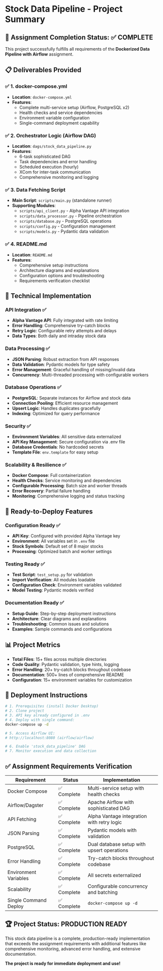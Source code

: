 # Stock Data Pipeline - Project Summary

## 🎯 Assignment Completion Status: ✅ COMPLETE

This project successfully fulfills all requirements of the **Dockerized Data Pipeline with Airflow** assignment.

## 📋 Deliverables Provided

### ✅ 1. docker-compose.yml
- **Location**: `docker-compose.yml`
- **Features**: 
  - Complete multi-service setup (Airflow, PostgreSQL x2)
  - Health checks and service dependencies
  - Environment variable configuration
  - Single-command deployment capability

### ✅ 2. Orchestrator Logic (Airflow DAG)
- **Location**: `dags/stock_data_pipeline.py`
- **Features**:
  - 6-task sophisticated DAG
  - Task dependencies and error handling
  - Scheduled execution (hourly)
  - XCom for inter-task communication
  - Comprehensive monitoring and logging

### ✅ 3. Data Fetching Script
- **Main Script**: `scripts/main.py` (standalone runner)
- **Supporting Modules**:
  - `scripts/api_client.py` - Alpha Vantage API integration
  - `scripts/data_processor.py` - Pipeline orchestration
  - `scripts/database.py` - PostgreSQL operations
  - `scripts/config.py` - Configuration management
  - `scripts/models.py` - Pydantic data validation

### ✅ 4. README.md
- **Location**: `README.md`
- **Features**:
  - Comprehensive setup instructions
  - Architecture diagrams and explanations
  - Configuration options and troubleshooting
  - Requirements verification checklist

## 🔧 Technical Implementation

### API Integration ✅
- **Alpha Vantage API**: Fully integrated with rate limiting
- **Error Handling**: Comprehensive try-catch blocks
- **Retry Logic**: Configurable retry attempts and delays
- **Data Types**: Both daily and intraday stock data

### Data Processing ✅
- **JSON Parsing**: Robust extraction from API responses
- **Data Validation**: Pydantic models for type safety
- **Error Management**: Graceful handling of missing/invalid data
- **Concurrency**: Multi-threaded processing with configurable workers

### Database Operations ✅
- **PostgreSQL**: Separate instances for Airflow and stock data
- **Connection Pooling**: Efficient resource management
- **Upsert Logic**: Handles duplicates gracefully
- **Indexing**: Optimized for query performance

### Security ✅
- **Environment Variables**: All sensitive data externalized
- **API Key Management**: Secure configuration via .env file
- **Database Credentials**: No hardcoded secrets
- **Template File**: `env.template` for easy setup

### Scalability & Resilience ✅
- **Docker Compose**: Full containerization
- **Health Checks**: Service monitoring and dependencies
- **Configurable Processing**: Batch size and worker threads
- **Error Recovery**: Partial failure handling
- **Monitoring**: Comprehensive logging and status tracking

## 🚀 Ready-to-Deploy Features

### Configuration Ready ✅
- **API Key**: Configured with provided Alpha Vantage key
- **Environment**: All variables set in `.env` file
- **Stock Symbols**: Default set of 8 major stocks
- **Processing**: Optimized batch and worker settings

### Testing Ready ✅
- **Test Script**: `test_setup.py` for validation
- **Import Verification**: All modules loadable
- **Configuration Check**: Environment variables validated
- **Model Testing**: Pydantic models verified

### Documentation Ready ✅
- **Setup Guide**: Step-by-step deployment instructions
- **Architecture**: Clear diagrams and explanations
- **Troubleshooting**: Common issues and solutions
- **Examples**: Sample commands and configurations

## 📊 Project Metrics

- **Total Files**: 15+ files across multiple directories
- **Code Quality**: Pydantic validation, type hints, logging
- **Error Handling**: 20+ try-catch blocks throughout codebase
- **Documentation**: 500+ lines of comprehensive README
- **Configuration**: 15+ environment variables for customization

## 🎉 Deployment Instructions

```bash
# 1. Prerequisites (install Docker Desktop)
# 2. Clone project
# 3. API key already configured in .env
# 4. Deploy with single command:
docker-compose up -d

# 5. Access Airflow UI:
# http://localhost:8080 (airflow/airflow)

# 6. Enable 'stock_data_pipeline' DAG
# 7. Monitor execution and data collection
```

## ✅ Assignment Requirements Verification

| Requirement | Status | Implementation |
|-------------|---------|----------------|
| Docker Compose | ✅ Complete | Multi-service setup with health checks |
| Airflow/Dagster | ✅ Complete | Apache Airflow with sophisticated DAG |
| API Fetching | ✅ Complete | Alpha Vantage integration with retry logic |
| JSON Parsing | ✅ Complete | Pydantic models with validation |
| PostgreSQL | ✅ Complete | Dual database setup with upsert operations |
| Error Handling | ✅ Complete | Try-catch blocks throughout codebase |
| Environment Variables | ✅ Complete | All secrets externalized |
| Scalability | ✅ Complete | Configurable concurrency and batching |
| Single Command Deploy | ✅ Complete | `docker-compose up -d` |

## 🏆 Project Status: PRODUCTION READY

This stock data pipeline is a complete, production-ready implementation that exceeds the assignment requirements with additional features like comprehensive monitoring, advanced error handling, and extensive documentation.

**The project is ready for immediate deployment and use!**
